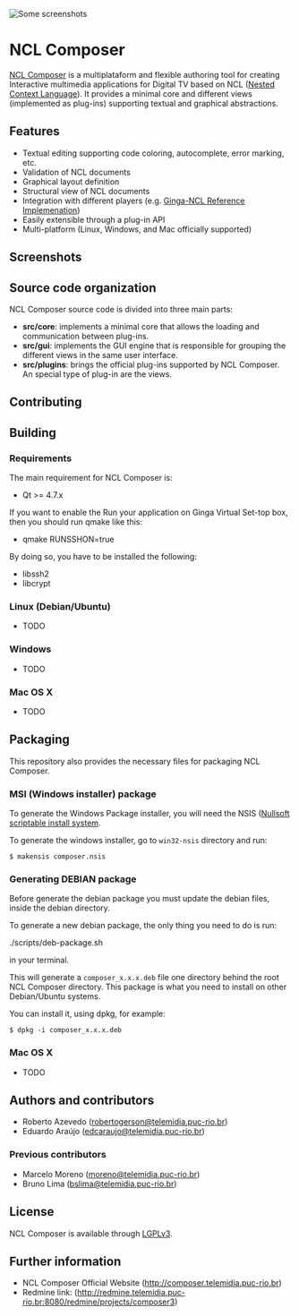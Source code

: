 ![Some screenshots](http://composer.telemidia.puc-rio.br/_media/screenshot/nclcomposer.png)

# NCL Composer
[NCL Composer](http://composer.telemidia.puc-rio.br) is a multiplataform and
flexible authoring tool for creating Interactive multimedia applications for
Digital TV based on NCL ([Nested Context Language](http://www.ncl.org.br)).
It provides a minimal core and different views (implemented as plug-ins)
supporting textual and graphical abstractions.

## Features
  * Textual editing supporting code coloring, autocomplete, error marking,
    etc.
  * Validation of NCL documents
  * Graphical layout definition
  * Structural view of NCL documents
  * Integration with different players (e.g. [Ginga-NCL Reference
    Implemenation](http://www.ginga.org.br))
  * Easily extensible through a plug-in API
  * Multi-platform (Linux, Windows, and Mac officially supported)

## Screenshots


## Source code organization
NCL Composer source code is divided into three main parts:
  * __src/core__: implements a minimal core that allows the loading and
    communication between plug-ins.
  * __src/gui__: implements the GUI engine that is responsible for grouping the
    different views in the same user interface.
  * __src/plugins__: brings the official plug-ins supported by NCL Composer. An
    special type of plug-in are the views.

## Contributing

## Building

### Requirements
The main requirement for NCL Composer is:
  * Qt >= 4.7.x

If you want to enable the Run your application on Ginga Virtual Set-top box,
then you should run qmake like this:
  * qmake RUNSSHON=true

By doing so, you have to be installed the following:
  * libssh2
  * libcrypt

### Linux (Debian/Ubuntu)
  * TODO

### Windows
  * TODO

### Mac OS X
  * TODO

<!-- Additionally, this project also brings some useful files and scripts
related to code documentation, like Doxyfile, scripts to add the License HEAD
to files, Today, there are three main submodules inside this project: If you
want specific information about one of the above subproject go to its specfic
README file. -->

## Packaging
This repository also provides the necessary files for packaging NCL Composer.

### MSI (Windows installer) package
To generate the Windows Package installer, you will need the NSIS ([Nullsoft 
scriptable install system](http://nsis.sourceforge.net/).

To generate the windows installer, go to `win32-nsis` directory and run:

    $ makensis composer.nsis

### Generating DEBIAN package
Before generate the debian package you must update the debian files, inside the
debian directory.

To generate a new debian package, the only thing you need to do is run:
  
  ./scripts/deb-package.sh
  
in your terminal.

This will generate a `composer_x.x.x.deb` file one directory behind the root
NCL Composer directory. This package is what you need to install on other
Debian/Ubuntu systems.

You can install it, using dpkg, for example:

    $ dpkg -i composer_x.x.x.deb

### Mac OS X

  * TODO

## Authors and contributors
  * Roberto Azevedo (robertogerson@telemidia.puc-rio.br)
  * Eduardo Araújo (edcaraujo@telemidia.puc-rio.br)

### Previous contributors
  * Marcelo Moreno (moreno@telemidia.puc-rio.br)
  * Bruno Lima (bslima@telemidia.puc-rio.br)

## License

NCL Composer is available through
[LGPLv3](http://www.gnu.org/licenses/lgpl-3.0.html).

## Further information
  * NCL Composer Official Website (http://composer.telemidia.puc-rio.br)
  * Redmine link:
    (http://redmine.telemidia.puc-rio.br:8080/redmine/projects/composer3)


